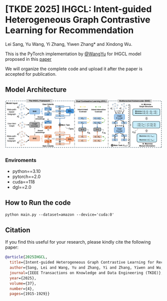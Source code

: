 # [TKDE 2025] IHGCL: Intent-guided Heterogeneous Graph Contrastive Learning for Recommendation
Lei Sang, Yu Wang, Yi Zhang, Yiwen Zhang* and Xindong Wu. 

This is the PyTorch implementation by <a href='https://github.com/wangyu0627'>@WangYu</a> for IHGCL model proposed in this [paper](https://ieeexplore.ieee.org/document/10857594)

We will organize the complete code and upload it after the paper is accepted for publication.

## Model Architecture
<img src='model_IHGCL.png' />

### Enviroments
- python==3.10
- pytorch==2.0
- cuda==118
- dgl==2.0
## How to Run the code
```
python main.py --dataset=amazon --device='cuda:0'
```
## Citation

If you find this useful for your research, please kindly cite the following paper:

```bibtex
@article{2025IHGCL,
  title={Intent-guided Heterogeneous Graph Contrastive Learning for Recommendation},
  author={Sang, Lei and Wang, Yu and Zhang, Yi and Zhang, Yiwen and Wu, Xindong},
  journal={IEEE Transactions on Knowledge and Data Engineering (TKDE)},
  year={2025},
  volume={37},
  number={4},
  pages={1915-1929}}
